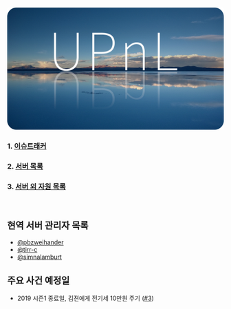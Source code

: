 <p align=center>
  <img width=600 alt="UPnL" src="res/upnl.jpg">
</p>

### 1. [이슈트래커](https://github.com/upnl/issues/issues)
### 2. [서버 목록](servers.md)
### 3. [서버 외 자원 목록](others.md)

<br>

현역 서버 관리자 목록
--------
- [@pbzweihander](https://github.com/pbzweihander)
- [@tirr-c](https://github.com/tirr-c)
- [@simnalamburt](https://github.com/simnalamburt)

주요 사건 예정일
--------
- 2019 시즌1 종료일, 김젼에게 전기세 10만원 주기 ([#3](https://github.com/upnl/work/issues/3))
